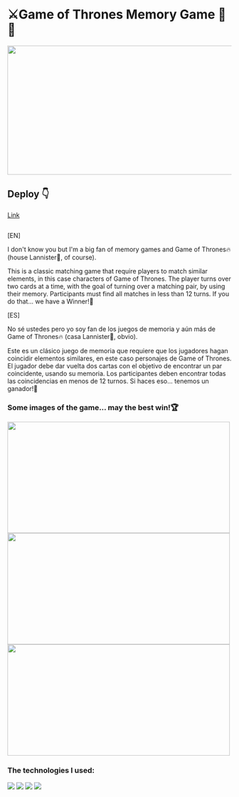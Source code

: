 # ⚔️Game of Thrones Memory Game 🤔🧠
<div id="header" align="center">
<img src="https://user-images.githubusercontent.com/98399167/197539887-5b24aa7b-a21a-411d-abb6-7f4d1b71e4fb.png" width="560" height="290"  />
</div>

## Deploy 👇

[Link](https://memory-game-rosy.vercel.app/)


##
<p>[EN]</p>
<p>I don't know you but I'm a big fan of memory games and Game of Thrones🔥 (house Lannister🦁, of course). </p>

This is a classic matching game that require players to match similar elements, in this case characters of Game of Thrones. The player turns over two cards at a time, with the goal of turning over a matching pair, by using their memory. Participants must find all matches in less than 12 turns. If you do that... we have a Winner!🙌
<p>[ES]</p>
<p>No sé ustedes pero yo soy fan de los juegos de memoria y aún más de Game of Thrones🔥 (casa Lannister🦁, obvio). </p>

Este es un clásico juego de memoria que requiere que los jugadores hagan coincidir elementos similares, en este caso personajes de Game of Thrones. El jugador debe dar vuelta dos cartas con el objetivo de encontrar un par coincidente, usando su memoria. Los participantes deben encontrar todas las coincidencias en menos de 12 turnos. Si haces eso... tenemos un ganador!🙌
<h3>Some images of the game... may the best win!🏆</h3>
<div align="row" >
      <img src="https://user-images.githubusercontent.com/98399167/197540960-b7fb9b40-a704-4ba0-9989-acbe31c0d44f.png" width="500" height="250"  />
      <img src="https://user-images.githubusercontent.com/98399167/197540972-ba2f0952-1b1e-45a6-95e8-2e80eaed2401.png" width="500" height="250"  />
      <img src="https://user-images.githubusercontent.com/98399167/197540967-e8cfd40f-ad92-4216-9360-1f4f474016c3.png" width="500" height="250"  />
      
</div>

<h3>The technologies I used: </h3>
<div align="row">
  <img src="https://img.shields.io/badge/JavaScript-323330?style=for-the-badge&logo=javascript&logoColor=F7DF1E" />
  <img src="https://img.shields.io/badge/React-20232A?style=for-the-badge&logo=react&logoColor=61DAFB" />
  <img src="https://img.shields.io/badge/HTML5-E34F26?style=for-the-badge&logo=html5&logoColor=white" />
  <img src="https://img.shields.io/badge/CSS3-1572B6?style=for-the-badge&logo=css3&logoColor=white" />
</div>


